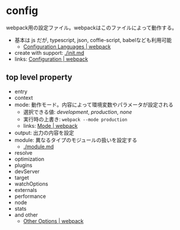 # config

webpack用の設定ファイル。webpackはこのファイルによって動作する。

- 基本は js だが, typescript, json, coffie-script, babelなども利用可能
  - [Configuration Languages \| webpack](https://webpack.js.org/configuration/configuration-languages)
- create with support: [./init.md](./init.md)
- links: [Configuration \| webpack](https://webpack.js.org/configuration)

## top level property

- entry
- context
- mode: 動作モード。内容によって環境変数やパラメータが設定される
  - 選択できる値: *development*, *production*, *none*
  - 実行時の上書き: `webpack --mode production`
  - links: [Mode \| webpack](https://webpack.js.org/configuration/mode)
- output: 出力の内容を設定
- module: 異なるタイプのモジュールの扱いを設定する
  - [./module.md](./module.md)
- resolve
- optimization
- plugins
- devServer
- target
- watchOptions
- externals
- performance
- node
- stats
- and other
  - [Other Options \| webpack](https://webpack.js.org/configuration/other-options)
